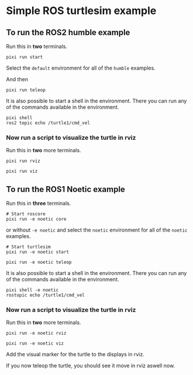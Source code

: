 # Simple ROS turtlesim example

## To run the ROS2 humble example
Run this in **two** terminals.
```shell
pixi run start
```
Select the `default` environment for all of the `humble` examples.

And then
```shell
pixi run teleop
```

It is also possible to start a shell in the environment.
There you can run any of the commands available in the environment.
```shell
pixi shell
ros2 topic echo /turtle1/cmd_vel
```

### Now run a script to visualize the turtle in rviz
Run this in **two** more terminals.
```shell
pixi run rviz
```

```shell
pixi run viz
```

## To run the ROS1 Noetic example

Run this in **three** terminals.
```shell
# Start roscore
pixi run -e noetic core
```
or without `-e noetic` and select the `noetic` environment for all of the `noetic` examples.

```shell
# Start turtlesim
pixi run -e noetic start
```

```shell
pixi run -e noetic teleop
```

It is also possible to start a shell in the environment.
There you can run any of the commands available in the environment.
```shell
pixi shell -e noetic
rostopic echo /turtle1/cmd_vel
```

### Now run a script to visualize the turtle in rviz
Run this in **two** more terminals.
```shell
pixi run -e noetic rviz
```

```shell
pixi run -e noetic viz
```

Add the visual marker for the turtle to the displays in rviz.

If you now teleop the turtle, you should see it move in rviz aswell now.
